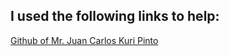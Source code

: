 ## **I used the following links to help:**
[Github of Mr. Juan Carlos Kuri Pinto](https://github.com/jckuri/Scan_Matching_Localization<)<br />
